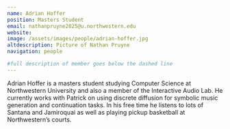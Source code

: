```yaml
---
name: Adrian Hoffer
position: Masters Student
email: nathanpruyne2025@u.northwestern.edu
website: 
image: /assets/images/people/adrian-hoffer.jpg
altdescription: Picture of Nathan Pruyne
navigation: people

#full description of member goes below the dashed line
---
```

Adrian Hoffer is a masters student studying Computer Science at Northwestern University and also a member of the Interactive Audio Lab. He currently works with Patrick on using discrete diffusion for symbolic music generation and continuation tasks. In his free time he listens to lots of Santana and Jamiroquai as well as playing pickup basketball at Northwestern’s courts.



